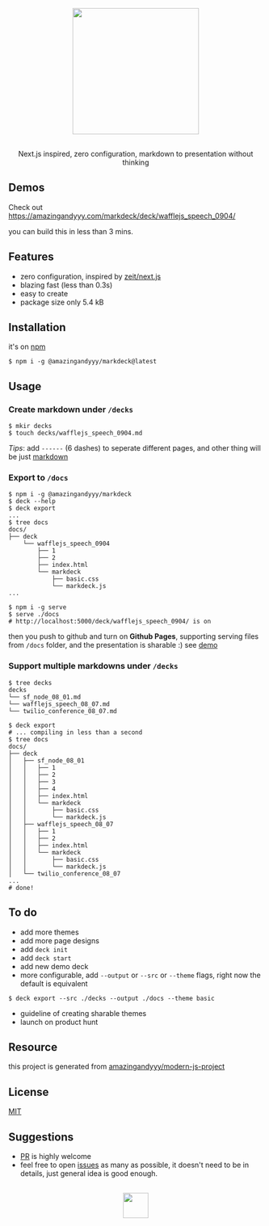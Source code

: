 <div align="center" style="margin-top: 30px; margin-bottom: 30px">
    <img src="https://user-images.githubusercontent.com/7886068/62777794-60331580-ba63-11e9-9e32-4b937a81ab08.png" width="250px"/>
</div>

<p align="center">
Next.js inspired, zero configuration, markdown to presentation without thinking
</p>

## Demos

Check out https://amazingandyyy.com/markdeck/deck/wafflejs_speech_0904/

you can build this in less than 3 mins.

## Features

- zero configuration, inspired by [zeit/next.js](https://github.com/zeit/next.js)
- blazing fast (less than 0.3s)
- easy to create
- package size only 5.4 kB

## Installation

it's on [npm](https://www.npmjs.com/package/@amazingandyyy/markdeck)

```
$ npm i -g @amazingandyyy/markdeck@latest
```

## Usage

### Create markdown under `/decks`

```terminal
$ mkir decks
$ touch decks/wafflejs_speech_0904.md
```

*Tips*: add `------` (6 dashes) to seperate different pages, and other thing will be just [markdown](https://guides.github.com/features/mastering-markdown/)

### Export to `/docs`

```terminal
$ npm i -g @amazingandyyy/markdeck
$ deck --help
$ deck export
...
$ tree docs
docs/
├── deck
    └── wafflejs_speech_0904
        ├── 1
        ├── 2
        ├── index.html
        └── markdeck
            ├── basic.css
            └── markdeck.js
...

$ npm i -g serve
$ serve ./docs
# http://localhost:5000/deck/wafflejs_speech_0904/ is on
```

then you push to github and turn on **Github Pages**, supporting serving files from `/docs` folder, and the presentation is sharable :) see [demo](https://www.amazingandyyy.com/markdeck/deck/wafflejs_speech_0904/)

### Support multiple markdowns under `/decks`

```terminal
$ tree decks
decks
└── sf_node_08_01.md
└── wafflejs_speech_08_07.md
└── twilio_conference_08_07.md

$ deck export
# ... compiling in less than a second
$ tree docs
docs/
├── deck
│   ├── sf_node_08_01
│   │   ├── 1
│   │   ├── 2
│   │   ├── 3
│   │   ├── 4
│   │   ├── index.html
│   │   └── markdeck
│   │       ├── basic.css
│   │       └── markdeck.js
│   ├── wafflejs_speech_08_07
│   │   ├── 1
│   │   ├── 2
│   │   ├── index.html
│   │   └── markdeck
│   │       ├── basic.css
│   │       └── markdeck.js
│   └── twilio_conference_08_07
...
# done!
```

## To do

- add more themes
- add more page designs
- add `deck init`
- add `deck start`
- add new demo deck
- more configurable, add `--output` or `--src` or `--theme` flags, right now the default is equivalent

```terminal
$ deck export --src ./decks --output ./docs --theme basic
```

- guideline of creating sharable themes
- launch on product hunt

## Resource

this project is generated from [amazingandyyy/modern-js-project](https://github.com/amazingandyyy/modern-js-project)

## License

[MIT](https://raw.githubusercontent.com/amazingandyyy/markdeck/master/license)

## Suggestions

- [PR](https://github.com/amazingandyyy/markdeck/pulls) is highly welcome
- feel free to open [issues](https://github.com/amazingandyyy/markdeck/issues) as many as possible, it doesn't need to be in details, just general idea is good enough.


<div align="center" style="margin-top: 30px;">
    <img src="https://user-images.githubusercontent.com/7886068/62777794-60331580-ba63-11e9-9e32-4b937a81ab08.png" height="50px"/>
</div>